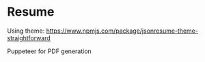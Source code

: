 # Resume


Using theme: https://www.npmjs.com/package/jsonresume-theme-straightforward

Puppeteer for PDF generation